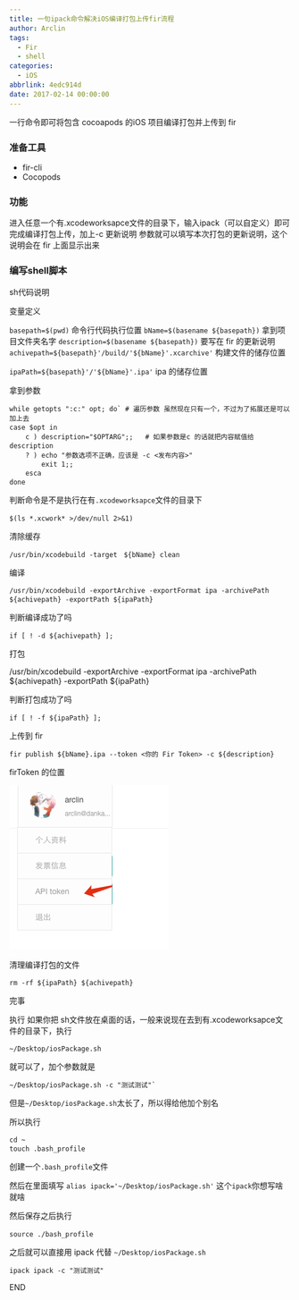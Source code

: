 ```yaml
---
title: 一句ipack命令解决iOS编译打包上传fir流程
author: Arclin
tags:
  - Fir
  - shell
categories:
  - iOS
abbrlink: 4edc914d
date: 2017-02-14 00:00:00
---
```

一行命令即可将包含 cocoapods 的iOS 项目编译打包并上传到 fir
<!-- more -->

### 准备工具
 - fir-cli
 - Cocopods
 
### 功能

进入任意一个有.xcodeworksapce文件的目录下，输入ipack（可以自定义）即可完成编译打包上传，加上-c 更新说明
参数就可以填写本次打包的更新说明，这个说明会在 fir 上面显示出来

### 编写shell脚本

sh代码说明

变量定义

`basepath=$(pwd)`  命令行代码执行位置
`bName=$(basename ${basepath})`  拿到项目文件夹名字
`description=$(basename ${basepath})` 要写在 fir 的更新说明
`achivepath=${basepath}'/build/'${bName}'.xcarchive'` 构建文件的储存位置

`ipaPath=${basepath}'/'${bName}'.ipa'` ipa 的储存位置

拿到参数

```
while getopts ":c:" opt; do` # 遍历参数 虽然现在只有一个，不过为了拓展还是可以加上去
case $opt in
    c ) description="$OPTARG";;   # 如果参数是c 的话就把内容赋值给description
    ? ) echo "参数选项不正确，应该是 -c <发布内容>"
        exit 1;;
    esca
done
```

判断命令是不是执行在有`.xcodeworksapce`文件的目录下

`$(ls *.xcwork* >/dev/null 2>&1)`

清除缓存

```
/usr/bin/xcodebuild -target　${bName} clean
```

编译

```
/usr/bin/xcodebuild -exportArchive -exportFormat ipa -archivePath ${achivepath} -exportPath ${ipaPath}
```

判断编译成功了吗

`if [ ! -d ${achivepath} ];`

打包

/usr/bin/xcodebuild -exportArchive -exportFormat ipa -archivePath ${achivepath} -exportPath ${ipaPath}

判断打包成功了吗

`if [ ! -f ${ipaPath} ];`

上传到 fir

```
fir publish ${bName}.ipa --token <你的 Fir Token> -c ${description}
```

firToken 的位置

![](/images/pasted-0.png)

清理编译打包的文件

```
rm -rf ${ipaPath} ${achivepath}
```

完事

执行
如果你把 sh文件放在桌面的话，一般来说现在去到有.xcodeworksapce文件的目录下，执行

```
~/Desktop/iosPackage.sh
```

就可以了，加个参数就是

```
~/Desktop/iosPackage.sh -c "测试测试"`
```

但是`~/Desktop/iosPackage.sh`太长了，所以得给他加个别名

所以执行

```
cd ~
touch .bash_profile
```

创建一个`.bash_profile`文件

然后在里面填写 `alias ipack='~/Desktop/iosPackage.sh'`
这个`ipack`你想写啥就啥

然后保存之后执行

`source ./bash_profile`

之后就可以直接用 ipack 代替 `~/Desktop/iosPackage.sh`

`ipack ipack -c "测试测试"`

END